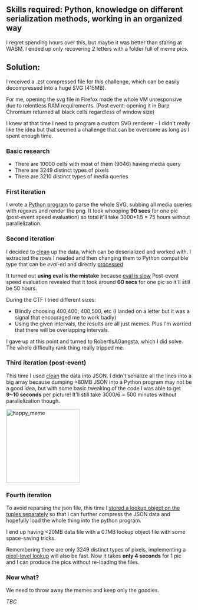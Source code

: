 ## Skills required: Python, knowledge on different serialization methods, working in an organized way

I regret spending hours over this, but maybe it was better than staring at WASM.
I ended up only recovering 2 letters with a folder full of meme pics.

## Solution:

I received a .zst compressed file for this challenge, which can be easily decompressed into a huge SVG (415MB).

For me, opening the svg file in Firefox made the whole VM unresponsive due to relentless RAM requirements.
(Post event: opening it in Burp Chromium returned all black cells regardless of window size)

I knew at that time I need to program a custom SVG renderer - I didn't really like the idea but that seemed a challenge that can be overcome as long as I spent enough time.

### Basic research

- There are 10000 cells with most of them (9046) having media query
- There are 3249 distinct types of pixels
- There are 3210 distinct types of media queries

### First iteration

I wrote a [Python program](https://gist.github.com/RaccoonNinja/e54b317e580b62e8aa1454d0a57cd7d9) to parse the whole SVG, subbing all media queries with regexes and render the png.
It took whooping **90 secs** for one pic (post-event speed evaluation) so total it'll take 3000\*1.5 = 75 hours without parallelization.

### Second iteration

I decided to [clean](https://gist.github.com/RaccoonNinja/d06fd229ae1adbc8f1b14dcafed5b425) up the data, which can be deserialized and worked with.
I extracted the rows I needed and then changing them to Python compatible type that can be *eval*-ed and directly [processed](https://gist.github.com/RaccoonNinja/9d3c3b54ae58863b7ec48b1f85d321d5)

It turned out **using eval is the mistake** because [eval is slow](https://stackoverflow.com/questions/9949533/python-eval-vs-ast-literal-eval-vs-json-decode)
Post-event speed evaluation revealed that it took around **60 secs** for one pic so it'll still be 50 hours.

During the CTF I tried different sizes:
- Blindly choosing 400,400; 400,500, etc (I landed on a letter but it was a signal that encouraged me to work badly)
- Using the given intervals, the results are all just memes. Plus I'm worried that there will be overlapping intervals.

I gave up at this point and turned to RobertIsAGangsta, which I did solve. The whole difficulty rank thing really tripped me.

### Third iteration (post-event)

This time I used [clean](https://gist.github.com/RaccoonNinja/8ef15cbeda69cddec77405f59d2b0623) the data into JSON.
I didn't serialize all the lines into a big array because dumping >80MB JSON into a Python program may not be a good idea, but with some basic tweaking of the code I was able to get **9~10 seconds** per picture!
It'll still take 3000/6 = 500 minutes without parallelization though.

<img src="https://user-images.githubusercontent.com/114584910/195672463-a924ae84-32e0-40cc-896c-09b2a423629e.png" alt="happy_meme" height="200"/>

### Fourth iteration

To avoid reparsing the json file, this time I [stored a lookup object on the tuples separately](https://gist.github.com/RaccoonNinja/cb63cac6d731550d9ff84e981b3bc75b) so that I can further compress the JSON data and hopefully load the whole thing into the python program.

I end up having <20MB data file with a 0.1MB lookup object file with some space-saving tricks.

Remembering there are only 3249 distinct types of pixels, implementing a [pixel-level lookup](https://gist.github.com/RaccoonNinja/7acd1d94cfc874dd61992310099cafb3) will also be fast. Now it takes **only 4 seconds** for 1 pic and I can produce the pics without re-loading the files.

### Now what?

We need to throw away the memes and keep only the goodies.

*TBC*
